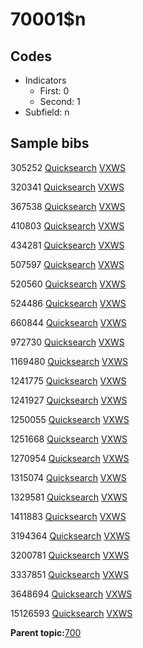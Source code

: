 # 70001$n

## Codes

-   Indicators
    -   First: 0
    -   Second: 1
-   Subfield: n

## Sample bibs

305252 [Quicksearch](https://search.library.yale.edu/catalog/305252) [VXWS](http://prodorbis.library.yale.edu:7014/vxws/GetHoldingsService?bibId=305252)

320341 [Quicksearch](https://search.library.yale.edu/catalog/320341) [VXWS](http://prodorbis.library.yale.edu:7014/vxws/GetHoldingsService?bibId=320341)

367538 [Quicksearch](https://search.library.yale.edu/catalog/367538) [VXWS](http://prodorbis.library.yale.edu:7014/vxws/GetHoldingsService?bibId=367538)

410803 [Quicksearch](https://search.library.yale.edu/catalog/410803) [VXWS](http://prodorbis.library.yale.edu:7014/vxws/GetHoldingsService?bibId=410803)

434281 [Quicksearch](https://search.library.yale.edu/catalog/434281) [VXWS](http://prodorbis.library.yale.edu:7014/vxws/GetHoldingsService?bibId=434281)

507597 [Quicksearch](https://search.library.yale.edu/catalog/507597) [VXWS](http://prodorbis.library.yale.edu:7014/vxws/GetHoldingsService?bibId=507597)

520560 [Quicksearch](https://search.library.yale.edu/catalog/520560) [VXWS](http://prodorbis.library.yale.edu:7014/vxws/GetHoldingsService?bibId=520560)

524486 [Quicksearch](https://search.library.yale.edu/catalog/524486) [VXWS](http://prodorbis.library.yale.edu:7014/vxws/GetHoldingsService?bibId=524486)

660844 [Quicksearch](https://search.library.yale.edu/catalog/660844) [VXWS](http://prodorbis.library.yale.edu:7014/vxws/GetHoldingsService?bibId=660844)

972730 [Quicksearch](https://search.library.yale.edu/catalog/972730) [VXWS](http://prodorbis.library.yale.edu:7014/vxws/GetHoldingsService?bibId=972730)

1169480 [Quicksearch](https://search.library.yale.edu/catalog/1169480) [VXWS](http://prodorbis.library.yale.edu:7014/vxws/GetHoldingsService?bibId=1169480)

1241775 [Quicksearch](https://search.library.yale.edu/catalog/1241775) [VXWS](http://prodorbis.library.yale.edu:7014/vxws/GetHoldingsService?bibId=1241775)

1241927 [Quicksearch](https://search.library.yale.edu/catalog/1241927) [VXWS](http://prodorbis.library.yale.edu:7014/vxws/GetHoldingsService?bibId=1241927)

1250055 [Quicksearch](https://search.library.yale.edu/catalog/1250055) [VXWS](http://prodorbis.library.yale.edu:7014/vxws/GetHoldingsService?bibId=1250055)

1251668 [Quicksearch](https://search.library.yale.edu/catalog/1251668) [VXWS](http://prodorbis.library.yale.edu:7014/vxws/GetHoldingsService?bibId=1251668)

1270954 [Quicksearch](https://search.library.yale.edu/catalog/1270954) [VXWS](http://prodorbis.library.yale.edu:7014/vxws/GetHoldingsService?bibId=1270954)

1315074 [Quicksearch](https://search.library.yale.edu/catalog/1315074) [VXWS](http://prodorbis.library.yale.edu:7014/vxws/GetHoldingsService?bibId=1315074)

1329581 [Quicksearch](https://search.library.yale.edu/catalog/1329581) [VXWS](http://prodorbis.library.yale.edu:7014/vxws/GetHoldingsService?bibId=1329581)

1411883 [Quicksearch](https://search.library.yale.edu/catalog/1411883) [VXWS](http://prodorbis.library.yale.edu:7014/vxws/GetHoldingsService?bibId=1411883)

3194364 [Quicksearch](https://search.library.yale.edu/catalog/3194364) [VXWS](http://prodorbis.library.yale.edu:7014/vxws/GetHoldingsService?bibId=3194364)

3200781 [Quicksearch](https://search.library.yale.edu/catalog/3200781) [VXWS](http://prodorbis.library.yale.edu:7014/vxws/GetHoldingsService?bibId=3200781)

3337851 [Quicksearch](https://search.library.yale.edu/catalog/3337851) [VXWS](http://prodorbis.library.yale.edu:7014/vxws/GetHoldingsService?bibId=3337851)

3648694 [Quicksearch](https://search.library.yale.edu/catalog/3648694) [VXWS](http://prodorbis.library.yale.edu:7014/vxws/GetHoldingsService?bibId=3648694)

15126593 [Quicksearch](https://search.library.yale.edu/catalog/15126593) [VXWS](http://prodorbis.library.yale.edu:7014/vxws/GetHoldingsService?bibId=15126593)

**Parent topic:**[700](../../tags/700/700.md)

